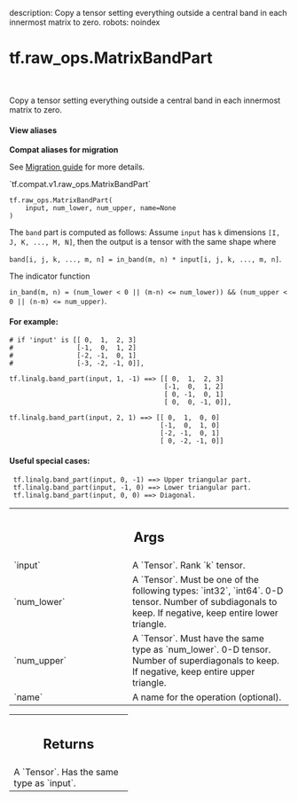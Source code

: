 description: Copy a tensor setting everything outside a central band in each innermost matrix to zero.
robots: noindex

# tf.raw_ops.MatrixBandPart

<!-- Insert buttons and diff -->

<table class="tfo-notebook-buttons tfo-api nocontent" align="left">

</table>



Copy a tensor setting everything outside a central band in each innermost matrix to zero.

<section class="expandable">
  <h4 class="showalways">View aliases</h4>
  <p>
<b>Compat aliases for migration</b>
<p>See
<a href="https://www.tensorflow.org/guide/migrate">Migration guide</a> for
more details.</p>
<p>`tf.compat.v1.raw_ops.MatrixBandPart`</p>
</p>
</section>

<pre class="devsite-click-to-copy prettyprint lang-py tfo-signature-link">
<code>tf.raw_ops.MatrixBandPart(
    input, num_lower, num_upper, name=None
)
</code></pre>



<!-- Placeholder for "Used in" -->

The `band` part is computed as follows:
Assume `input` has `k` dimensions `[I, J, K, ..., M, N]`, then the output is a
tensor with the same shape where

`band[i, j, k, ..., m, n] = in_band(m, n) * input[i, j, k, ..., m, n]`.

The indicator function

`in_band(m, n) = (num_lower < 0 || (m-n) <= num_lower)) &&
                 (num_upper < 0 || (n-m) <= num_upper)`.

#### For example:



```
# if 'input' is [[ 0,  1,  2, 3]
#                [-1,  0,  1, 2]
#                [-2, -1,  0, 1]
#                [-3, -2, -1, 0]],

tf.linalg.band_part(input, 1, -1) ==> [[ 0,  1,  2, 3]
                                       [-1,  0,  1, 2]
                                       [ 0, -1,  0, 1]
                                       [ 0,  0, -1, 0]],

tf.linalg.band_part(input, 2, 1) ==> [[ 0,  1,  0, 0]
                                      [-1,  0,  1, 0]
                                      [-2, -1,  0, 1]
                                      [ 0, -2, -1, 0]]
```

#### Useful special cases:



```
 tf.linalg.band_part(input, 0, -1) ==> Upper triangular part.
 tf.linalg.band_part(input, -1, 0) ==> Lower triangular part.
 tf.linalg.band_part(input, 0, 0) ==> Diagonal.
```

<!-- Tabular view -->
 <table class="responsive fixed orange">
<colgroup><col width="214px"><col></colgroup>
<tr><th colspan="2"><h2 class="add-link">Args</h2></th></tr>

<tr>
<td>
`input`
</td>
<td>
A `Tensor`. Rank `k` tensor.
</td>
</tr><tr>
<td>
`num_lower`
</td>
<td>
A `Tensor`. Must be one of the following types: `int32`, `int64`.
0-D tensor. Number of subdiagonals to keep. If negative, keep entire
lower triangle.
</td>
</tr><tr>
<td>
`num_upper`
</td>
<td>
A `Tensor`. Must have the same type as `num_lower`.
0-D tensor. Number of superdiagonals to keep. If negative, keep
entire upper triangle.
</td>
</tr><tr>
<td>
`name`
</td>
<td>
A name for the operation (optional).
</td>
</tr>
</table>



<!-- Tabular view -->
 <table class="responsive fixed orange">
<colgroup><col width="214px"><col></colgroup>
<tr><th colspan="2"><h2 class="add-link">Returns</h2></th></tr>
<tr class="alt">
<td colspan="2">
A `Tensor`. Has the same type as `input`.
</td>
</tr>

</table>

